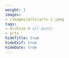 ```yaml
---
weight: 1
images:
- /images/arts/arts-1.jpeg
tags:
- archive # all posts
- arts
hideTitle: true
hideExif: true
hideDate: true
---
```

